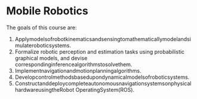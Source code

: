 # Mobile Robotics

The goals of this course are:

1. Applymodelsofrobotkinematicsandsensingtomathematicallymodelandsimulateroboticsystems.
2. Formalize robotic perception and estimation tasks using probabilistic graphical models, and devise
correspondinginferencealgorithmstosolvethem.
3. Implementnavigationandmotionplanningalgorithms.
4. Developcontrolmethodsbasedupondynamicalmodelsofroboticsystems.
5. ConstructanddeploycompleteautonomousnavigationsystemsonphysicalhardwareusingtheRobot
OperatingSystem(ROS).
